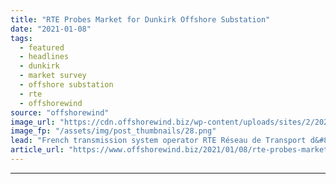 ```yaml
---
title: "RTE Probes Market for Dunkirk Offshore Substation"
date: "2021-01-08"
tags: 
  - featured
  - headlines
  - dunkirk
  - market survey
  - offshore substation
  - rte
  - offshorewind
source: "offshorewind"
image_url: "https://cdn.offshorewind.biz/wp-content/uploads/sites/2/2021/01/08110004/RTE-Probes-Market-for-Dunkirk-Offshore-Substation.png"
image_fp: "/assets/img/post_thumbnails/28.png"
lead: "French transmission system operator RTE Réseau de Transport d&#8217;Electricité has issued a market survey"
article_url: "https://www.offshorewind.biz/2021/01/08/rte-probes-market-for-dunkirk-offshore-substation/"
---
```


---
